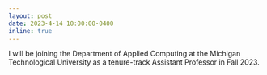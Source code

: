 ```yaml
---
layout: post
date: 2023-4-14 10:00:00-0400
inline: true
---
```


I will be joining the Department of Applied Computing at the Michigan Technological University as a tenure-track Assistant Professor in Fall 2023.
